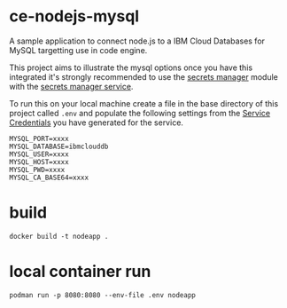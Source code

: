 # ce-nodejs-mysql

A sample application to connect node.js to a IBM Cloud Databases for MySQL targetting use in code engine.

This project aims to illustrate the mysql options once you have this integrated it's strongly recommended to use the [secrets manager](https://www.npmjs.com/package/@ibm-cloud/secrets-manager) module with the [secrets manager service](https://cloud.ibm.com/catalog/services/secrets-manager).


To run this on your local machine create a file in the base directory of this project called `.env` and populate the following settings from the [Service Credentials](https://cloud.ibm.com/docs/databases-for-mysql?topic=databases-for-mysql-user-management#user-management-create-users) you have generated for the service.

```
MYSQL_PORT=xxxx
MYSQL_DATABASE=ibmclouddb
MYSQL_USER=xxxx
MYSQL_HOST=xxxx
MYSQL_PWD=xxxx
MYSQL_CA_BASE64=xxxx
```

# build

```
docker build -t nodeapp .
```

# local container run

```
podman run -p 8080:8080 --env-file .env nodeapp
```


